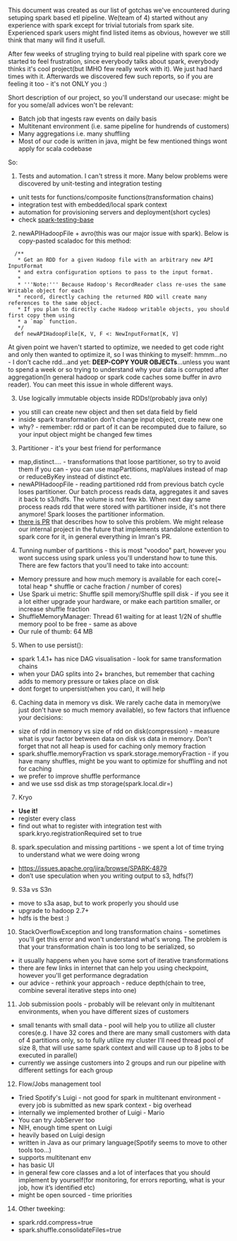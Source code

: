 This document was created as our list of gotchas we've encountered during setuping spark based etl pipeline. We(team of 4) started without any experience with spark except for trivial tutorials from spark site. Experienced spark users might find listed items as obvious, however we still think that many will find it usefull. 

After few weeks of strugling trying to build real pipeline with spark core we started to feel frustration, since everybody talks about spark, everybody thinks it's cool project(but IMHO few really work with it). We just had hard times with it. Afterwards we discovered few such reports, so if you are feeling it too - it's not ONLY you :)

Short description of our project, so you'll understand our usecase: might be for you some/all advices won't be relevant:
- Batch job that ingests raw events on daily basis
- Multitenant environment (i.e. same pipeline for hundrends of customers)
- Many aggregations i.e. many shuffling
- Most of our code is written in java, might be few mentioned things wont apply for scala codebase

So:

1. Tests and automation. I can't stress it more. Many below problems were discovered by unit-testing and integration testing
  - unit tests for functions/composite functions(transformation chains)
  - integration test with embedded/local spark context
  - automation for provisioning servers and deployment(short cycles)
  - check [spark-testing-base](https://github.com/holdenk/spark-testing-base)
2. newAPIHadoopFile + avro(this was our major issue with spark). Below is copy-pasted scaladoc for this method:
  ```
    /**
     * Get an RDD for a given Hadoop file with an arbitrary new API InputFormat
     * and extra configuration options to pass to the input format.
     *
     * '''Note:''' Because Hadoop's RecordReader class re-uses the same Writable object for each
     * record, directly caching the returned RDD will create many references to the same object.
     * If you plan to directly cache Hadoop writable objects, you should first copy them using
     * a `map` function.
     */
    def newAPIHadoopFile[K, V, F <: NewInputFormat[K, V]
  ```
At given point we haven't started to optimize, we needed to get code right and only then wanted to optimize it, so I was thinking to myself: hmmm...no - I don’t cache rdd...and yet: **DEEP-COPY YOUR OBJECTs**...unless you want to spend a week or so trying to understand why your data is corrupted after aggregation(In general hadoop or spark code caches some buffer in avro reader). You can meet this issue in whole different ways.

3. Use logically immutable objects inside RDDs!(probably java only)
  - you still can create new object and then set data field by field
  - inside spark transformation don’t change input object, create new one
  - why? - remember: rdd or part of it can be recomputed due to failure, so your input object might be changed few times

3. Partitioner - it's your best friend for performance
  - map,distinct…. - transformations that loose partitioner, so try to avoid them if you can - you can use mapPartitions, mapValues instead of map or reduceByKey instead of distinct etc.
  - newAPIHadoopFile - reading partitioned rdd from previous batch cycle loses partitioner. Our batch process reads data, aggregates it and saves it back to s3/hdfs. The volume is not few kb. When next day same process reads rdd that were stored with partitioner inside, it's not there anymore! Spark looses the partitioner information.
  - [there is PR](https://github.com/apache/spark/pull/4449) that describes how to solve this problem. We might release our internal project in the future that implements standalone extention to spark core for it, in general everything in Imran's PR.

4. Tunning number of partitions - this is most "voodoo" part, however you wont success using spark unless you'll understand how to tune this. There are few factors that you'll need to take into account:
  - Memory pressure and how much memory is available for each core(~ total heap * shuffle or cache fraction / number of cores)
  - Use Spark ui metric: Shuffle spill memory/Shuffle spill disk - if you see it a lot either upgrade your hardware, or make each partition smaller, or increase shuffle fraction
  - ShuffleMemoryManager: Thread 61 waiting for at least 1/2N of shuffle memory pool to be free - same as above
  - Our rule of thumb: 64 MB 

5. When to use persist():
  - spark 1.4.1+ has nice DAG visualisation - look for same transformation chains
  - when your DAG splits into 2+ branches, but remember that caching adds to memory pressure or takes place on disk
  - dont forget to unpersist(when you can), it will help

6. Caching data in memory vs disk. We rarely cache data in memory(we just don't have so much memory available), so few factors that influence your decisions:
  - size of rdd in memory vs size of rdd on disk(compression) - measure what is your factor between data on disk vs data in memory. Don't forget that not all heap is used for caching only memory fraction
  - spark.shuffle.memoryFraction vs spark.storage.memoryFraction - if you have many shuffles, might be you want to optimize for shuffling and not for caching
  - we prefer to improve shuffle performance
  - and we use ssd disk as tmp storage(spark.local.dir=<path to raid0 of ephemeral ssds>)

7. Kryo
  - **Use it!**
  - register every class
  - find out what to register with integration test with spark.kryo.registrationRequired set to true

8. spark.speculation and missing partitions - we spent a lot of time trying to understand what we were doing wrong
  - https://issues.apache.org/jira/browse/SPARK-4879
  - don’t use speculation when you writing output to s3, hdfs(?)

9. S3a vs S3n
  - move to s3a asap, but to work properly you should use
  - upgrade to hadoop 2.7+
  - hdfs is the best :)

10. StackOverflowException and long transformation chains - sometimes you'll get this error and won't understand what's wrong. The problem is that your transformation chain is too long to be serialized, so 
  - it usually happens when you have some sort of iterative transformations
  - there are few links in internet that can help you using checkpoint, however you'll get performance degradation
  - our advice - rethink your approach - reduce depth(chain to tree, combine several iterative steps into one)

11. Job submission pools - probably will be relevant only in multitenant environments, when you have different sizes of customers
  - small tenants with small data - pool will help you to utilize all cluster cores(e.g. I have 32 cores and there are many small customers with data of 4 partitions only, so to fully utilize my cluster I'll need thread pool of size 8, that will use same spark context and will cause up to 8 jobs to be executed in parallel)
  - currently we assinge customers into 2 groups and run our pipeline with different settings for each group

12. Flow/Jobs management tool
  - Tried Spotify's Luigi - not good for spark in multitenant environment - every job is submitted as new spark context - big overhead
  - internally we implemented brother of Luigi - Mario
  - You can try JobServer too
  - NIH, enough time spent on Luigi
  - heavily based on Luigi design
  - written in Java as our primary language(Spotify seems to move to other tools too…)
  - supports multitenant env
  - has basic UI
  - in general few core classes and a lot of interfaces that you should implement by yourself(for monitoring, for errors reporting, what is your job, how it’s identified etc)
  - might be open sourced - time priorities

14. Other tweeking:
  - spark.rdd.compress=true
  - spark.shuffle.consolidateFiles=true

